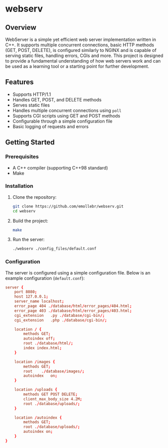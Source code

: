 # webserv

## Overview

WebServer is a simple yet efficient web server implementation written in C++. It supports multiple concurrent connections, basic HTTP methods (GET, POST, DELETE), is configured similarly to NGINX and is capable of serving static files, handling errors, CGIs and more. This project is designed to provide a fundamental understanding of how web servers work and can be used as a learning tool or a starting point for further development.

## Features

- Supports HTTP/1.1
- Handles GET, POST, and DELETE methods
- Serves static files
- Handles multiple concurrent connections using `poll`
- Supports CGI scripts using GET and POST methods
- Configurable through a simple configuration file
- Basic logging of requests and errors

## Getting Started

### Prerequisites

- A C++ compiler (supporting C++98 standard)
- Make

### Installation

1. Clone the repository:

    ```bash
    git clone https://github.com/emollebr/webserv.git
    cd webserv
    ```

2. Build the project:

    ```bash
    make
    ```

3. Run the server:

    ```bash
    ./webserv ./config_files/default.conf
    ```

### Configuration

The server is configured using a simple configuration file. Below is an example configuration (`default.conf`):

```conf
server {
	port 8080;
	host 127.0.0.1;
	server_name localhost;
	error_page 404 ./database/html/error_pages/404.html;
	error_page 403 ./database/html/error_pages/403.html;
	cgi_extension	.py ./database/cgi-bin/;
	cgi_extension	.php ./database/cgi-bin/;

	location / {
		methods GET;
		autoindex off;
		root ./database/html/;
		index index.html;
	}

	location /images {
		methods	GET;
		root	./database/images/;
		autoindex	on;
	}

	location /uploads {
		methods GET POST DELETE;
		client_max_body_size 4.2M;
		root ./database/uploads/;
	}

	location /autoindex {
		methods GET;
		root ./database/uploads/;
		autoindex on;
	}
}
